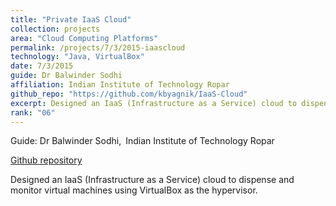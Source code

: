 ```yaml
---
title: "Private IaaS Cloud"
collection: projects
area: "Cloud Computing Platforms"
permalink: /projects/7/3/2015-iaascloud
technology: "Java, VirtualBox"
date: 7/3/2015
guide: Dr Balwinder Sodhi
affiliation: Indian Institute of Technology Ropar
github_repo: "https://github.com/kbyagnik/IaaS-Cloud"
excerpt: Designed an IaaS (Infrastructure as a Service) cloud to dispense and monitor virtual machines using VirtualBox as the hypervisor.
rank: "06"
---
```


Guide: Dr Balwinder Sodhi,&ensp;Indian Institute of Technology Ropar 

[Github repository](https://github.com/kbyagnik/IaaS-Cloud)

Designed an IaaS (Infrastructure as a Service) cloud to dispense and monitor virtual machines using VirtualBox as the hypervisor.
